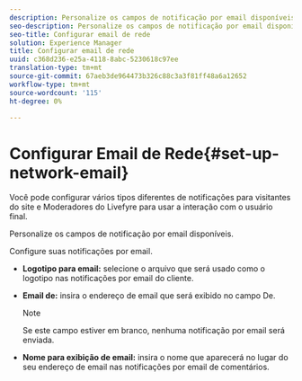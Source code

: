 ```yaml
---
description: Personalize os campos de notificação por email disponíveis.
seo-description: Personalize os campos de notificação por email disponíveis.
seo-title: Configurar email de rede
solution: Experience Manager
title: Configurar email de rede
uuid: c368d236-e25a-4118-8abc-5230618c97ee
translation-type: tm+mt
source-git-commit: 67aeb3de964473b326c88c3a3f81ff48a6a12652
workflow-type: tm+mt
source-wordcount: '115'
ht-degree: 0%

---
```



# Configurar Email de Rede{#set-up-network-email}

Você pode configurar vários tipos diferentes de notificações para visitantes do site e Moderadores do Livefyre para usar a interação com o usuário final.

Personalize os campos de notificação por email disponíveis.

Configure suas notificações por email.

* **Logotipo para email:** selecione o arquivo que será usado como o logotipo nas notificações por email do cliente.
* **Email de:** insira o endereço de email que será exibido no campo De.

   >[!NOTE]
   >
   >Se este campo estiver em branco, nenhuma notificação por email será enviada.

* **Nome para exibição de email:** insira o nome que aparecerá no lugar do seu endereço de email nas notificações por email de comentários.

